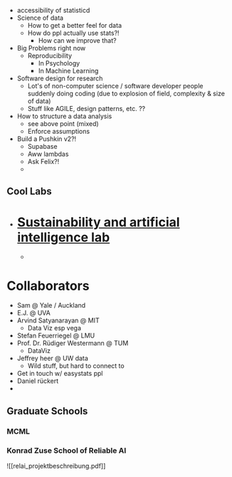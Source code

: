 - accessibility of statisticd
- Science of data
	- How to get a better feel for data
	- How do ppl actually use stats?!
		- How can we improve that?
- Big Problems right now
	- Reproducibility
		- In Psychology
		- In Machine Learning
- Software design for research
	- Lot's of non-computer science / software developer people suddenly doing coding (due to explosion of field, complexity & size of data)
	- Stuff like AGILE, design patterns, etc. ??
- How to structure a data analysis
	- see above point (mixed)
	- Enforce assumptions
- Build a Pushkin v2?!
	- Supabase
	- Aww lambdas 
	- Ask Felix?!
	- 

## Cool Labs
- # [Sustainability and artificial intelligence lab](https://sustain.stanford.edu/)
	- 

# Collaborators
- Sam @ Yale / Auckland
- E.J. @ UVA
- Arvind Satyanarayan @ MIT
	- Data Viz esp vega
- Stefan Feuerriegel @ LMU
- Prof. Dr. Rüdiger Westermann @ TUM
	- DataViz
- Jeffrey heer @ UW data
	- Wild stuff, but hard to connect to
- Get in touch w/ easystats ppl
- Daniel rückert
- 

## Graduate Schools

### MCML


### Konrad Zuse School of Reliable AI
![[relai_projektbeschreibung.pdf]]
